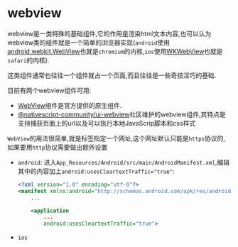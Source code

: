 # webview

webview是一类特殊的基础组件,它的作用是渲染html文本内容,也可以认为webview类的组件就是一个简单的浏览器实现(`android`使用[android.webkit.WebView](https://developer.android.com/reference/android/webkit/WebView)也就是`chromium`的内核,`ios`使用[WKWebView](https://developer.apple.com/documentation/webkit/wkwebview)也就是`safari`的内核).

这类组件通常也往往一个组件就占一个页面,而且往往是一些奇技淫巧的基础.

目前有两个webview组件可用:

+ [WebView](https://docs.nativescript.org/ui/web-view)组件是官方提供的原生组件.
+ [@nativescript-community/ui-webview](https://github.com/nativescript-community/ui-webview)社区维护的webview组件,其特点是支持捕获页面上的url以及可以执行本地JavaScrip脚本和css样式

`WebView`的用法很简单,就是标签指定一个网址,这个网址默认只能是`https`协议的,如果要用`http`协议需要做出额外设置

+ `android`: 进入`App_Resources/Android/src/main/AndroidManifest.xml`,编辑其中的内容加上`android:usesCleartextTraffic="true"`:

    ```xml
    <?xml version="1.0" encoding="utf-8"?>
    <manifest xmlns:android="http://schemas.android.com/apk/res/android" package="__PACKAGE__">
        ...

        <application
            ...
            android:usesCleartextTraffic="true">

    ```

+ `ios`